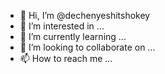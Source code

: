 - 👋 Hi, I’m @dechenyeshitshokey
- 👀 I’m interested in ...
- 🌱 I’m currently learning ...
- 💞️ I’m looking to collaborate on ...
- 📫 How to reach me ...

<!---
dechenyeshitshokey/dechenyeshitshokey is a ✨ special ✨ repository because its `README.md` (this file) appears on your GitHub profile.
You can click the Preview link to take a look at your changes.
--->
